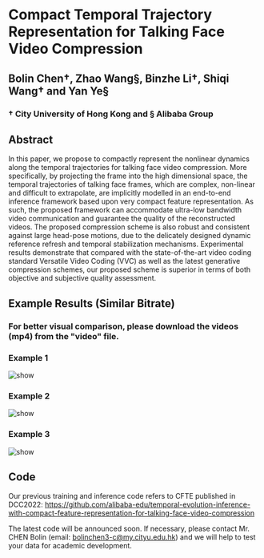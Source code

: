 # Compact Temporal Trajectory Representation for Talking Face Video Compression

## Bolin Chen&dagger;, Zhao Wang&sect;, Binzhe Li&dagger;, Shiqi Wang&dagger; and Yan Ye&sect;

### &dagger; City University of Hong Kong and &sect; Alibaba Group

## Abstract

In this paper, we propose to compactly represent the nonlinear dynamics along the temporal trajectories for talking face video compression. More specifically, by projecting the frame into the high dimensional space, the temporal trajectories of talking face frames, which are complex, non-linear and difficult to extrapolate, are implicitly modelled in an end-to-end inference framework based upon very compact feature representation. As such, the proposed framework can accommodate ultra-low bandwidth video communication and guarantee the quality of the reconstructed videos. The proposed compression scheme is also robust and consistent against large head-pose motions, due to the delicately designed dynamic reference refresh and temporal stabilization mechanisms. Experimental results demonstrate that compared with the state-of-the-art video coding standard Versatile Video Coding (VVC) as well as the latest generative compression schemes, our proposed scheme is superior in terms of both objective and subjective quality assessment.

## Example Results (Similar Bitrate)

### For better visual comparison, please download the videos (mp4) from the "video" file.

### Example 1

![show](https://github.com/Berlin0610/CFTE2.0/blob/main/video/1.gif) 


### Example 2

![show](https://github.com/Berlin0610/CFTE2.0/blob/main/video/2.gif) 


### Example 3

![show](https://github.com/Berlin0610/CFTE2.0/blob/main/video/3.gif) 


## Code

Our previous training and inference code refers to CFTE published in DCC2022: https://github.com/alibaba-edu/temporal-evolution-inference-with-compact-feature-representation-for-talking-face-video-compression

The latest code will be announced soon. If necessary, please contact Mr. CHEN Bolin (email: bolinchen3-c@my.cityu.edu.hk) and we will help to test your data for academic development.
